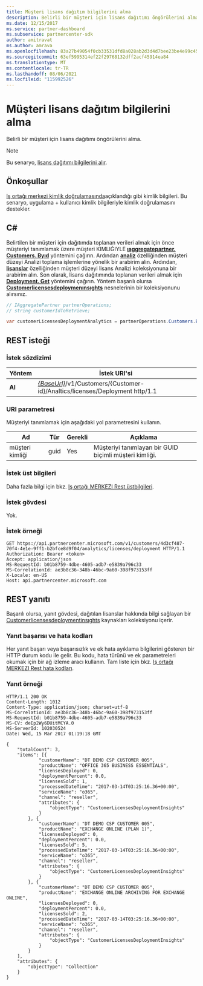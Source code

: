 ```yaml
---
title: Müşteri lisans dağıtım bilgilerini alma
description: Belirli bir müşteri için lisans dağıtımı öngörülerini alma.
ms.date: 12/15/2017
ms.service: partner-dashboard
ms.subservice: partnercenter-sdk
author: amitravat
ms.author: amrava
ms.openlocfilehash: 83a27b49054f0cb33531dfd8a028ab2d3d4d7bee23be4e99c45a0b383880c5d4
ms.sourcegitcommit: 63ef5995314ef22f29768132dff2acf45914ea84
ms.translationtype: MT
ms.contentlocale: tr-TR
ms.lasthandoff: 08/06/2021
ms.locfileid: "115992526"
---
```

# <a name="get-customer-licenses-deployment-information"></a>Müşteri lisans dağıtım bilgilerini alma

Belirli bir müşteri için lisans dağıtımı öngörülerini alma.

> [!NOTE]
> Bu senaryo, [lisans dağıtımı bilgilerini alır](get-licenses-deployment-information.md).

## <a name="prerequisites"></a>Önkoşullar

[Iş ortağı merkezi kimlik doğrulamasında](partner-center-authentication.md)açıklandığı gibi kimlik bilgileri. Bu senaryo, uygulama + kullanıcı kimlik bilgileriyle kimlik doğrulamasını destekler.

## <a name="c"></a>C\#

Belirtilen bir müşteri için dağıtımda toplanan verileri almak için önce müşteriyi tanımlamak üzere müşteri KIMLIĞIYLE [**ıaggregatepartner. Customers. Byıd**](/dotnet/api/microsoft.store.partnercenter.customers.icustomercollection.byid) yöntemini çağırın. Ardından [**analiz**](/dotnet/api/microsoft.store.partnercenter.customers.icustomer.analytics) özelliğinden müşteri düzeyi Analizi toplama işlemlerine yönelik bir arabirim alın. Ardından, [**lisanslar**](/dotnet/api/microsoft.store.partnercenter.analytics.icustomeranalyticscollection.licenses) özelliğinden müşteri düzeyi lisans Analizi koleksiyonuna bir arabirim alın. Son olarak, lisans dağıtımında toplanan verileri almak için [**Deployment. Get**](/dotnet/api/microsoft.store.partnercenter.genericoperations.ientireentitycollectionretrievaloperations-2.get) yöntemini çağırın. Yöntem başarılı olursa [**Customerlicensesdeploymenınsıghts**](/dotnet/api/microsoft.store.partnercenter.models.analytics.customerlicensesdeploymentinsights) nesnelerinin bir koleksiyonunu alırsınız.

``` csharp
// IAggregatePartner partnerOperations;
// string customerIdToRetrieve;

var customerLicensesDeploymentAnalytics = partnerOperations.Customers.ById(customerIdToRetrieve).Analytics.Licenses.Deployment.Get();
```

## <a name="rest-request"></a>REST isteği

### <a name="request-syntax"></a>İstek sözdizimi

| Yöntem  | İstek URI'si                                                                                                   |
|---------|---------------------------------------------------------------------------------------------------------------|
| **Al** | [*{BaseUrl}*](partner-center-rest-urls.md)/v1/Customers/{Customer-id}/Analtics/licenses/Deployment http/1.1 |

### <a name="uri-parameter"></a>URI parametresi

Müşteriyi tanımlamak için aşağıdaki yol parametresini kullanın.

| Ad        | Tür | Gerekli | Açıklama                                                |
|-------------|------|----------|------------------------------------------------------------|
| müşteri kimliği | guid | Yes      | Müşteriyi tanımlayan bir GUID biçimli müşteri kimliği. |

### <a name="request-headers"></a>İstek üst bilgileri

Daha fazla bilgi için bkz. [Iş ortağı MERKEZI Rest üstbilgileri](headers.md).

### <a name="request-body"></a>İstek gövdesi

Yok.

### <a name="request-example"></a>İstek örneği

```http
GET https://api.partnercenter.microsoft.com/v1/customers/4d3cf487-70f4-4e1e-9ff1-b2bfce8d9f04/analytics/licenses/deployment HTTP/1.1
Authorization: Bearer <token>
Accept: application/json
MS-RequestId: b01b8759-4dbe-4605-adb7-e5839a796c33
MS-CorrelationId: ae3b8c36-348b-46bc-9a60-398f973153ff
X-Locale: en-US
Host: api.partnercenter.microsoft.com
```

## <a name="rest-response"></a>REST yanıtı

Başarılı olursa, yanıt gövdesi, dağıtılan lisanslar hakkında bilgi sağlayan bir [Customerlicensesdeploymentinsıghts](analytics-resources.md#customerlicensesdeploymentinsights) kaynakları koleksiyonu içerir.

### <a name="response-success-and-error-codes"></a>Yanıt başarısı ve hata kodları

Her yanıt başarı veya başarısızlık ve ek hata ayıklama bilgilerini gösteren bir HTTP durum kodu ile gelir. Bu kodu, hata türünü ve ek parametreleri okumak için bir ağ izleme aracı kullanın. Tam liste için bkz. [Iş ortağı MERKEZI Rest hata kodları](error-codes.md).

### <a name="response-example"></a>Yanıt örneği

```http
HTTP/1.1 200 OK
Content-Length: 1012
Content-Type: application/json; charset=utf-8
MS-CorrelationId: ae3b8c36-348b-46bc-9a60-398f973153ff
MS-RequestId: b01b8759-4dbe-4605-adb7-e5839a796c33
MS-CV: deEp2Wy6DUitMCYA.0
MS-ServerId: 102030524
Date: Wed, 15 Mar 2017 01:19:18 GMT

{
    "totalCount": 3,
    "items": [{
            "customerName": "DT DEMO CSP CUSTOMER 005",
            "productName": "OFFICE 365 BUSINESS ESSENTIALS",
            "licensesDeployed": 0,
            "deploymentPercent": 0.0,
            "licensesSold": 1,
            "processedDateTime": "2017-03-14T03:25:16.36+00:00",
            "serviceName": "o365",
            "channel": "reseller",
            "attributes": {
                "objectType": "CustomerLicensesDeploymentInsights"
            }
        }, {
            "customerName": "DT DEMO CSP CUSTOMER 005",
            "productName": "EXCHANGE ONLINE (PLAN 1)",
            "licensesDeployed": 0,
            "deploymentPercent": 0.0,
            "licensesSold": 5,
            "processedDateTime": "2017-03-14T03:25:16.36+00:00",
            "serviceName": "o365",
            "channel": "reseller",
            "attributes": {
                "objectType": "CustomerLicensesDeploymentInsights"
            }
        }, {
            "customerName": "DT DEMO CSP CUSTOMER 005",
            "productName": "EXCHANGE ONLINE ARCHIVING FOR EXCHANGE ONLINE",
            "licensesDeployed": 0,
            "deploymentPercent": 0.0,
            "licensesSold": 2,
            "processedDateTime": "2017-03-14T03:25:16.36+00:00",
            "serviceName": "o365",
            "channel": "reseller",
            "attributes": {
                "objectType": "CustomerLicensesDeploymentInsights"
            }
        }
    ],
    "attributes": {
        "objectType": "Collection"
    }
}
```
